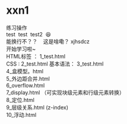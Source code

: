 # xxn1
练习操作
<br>test &nbsp;test &nbsp;test2 &nbsp;😆 
<br>能换行不？？&nbsp;&nbsp;&nbsp;&nbsp;这是啥嘞？ xjhsdcz
<br>开始学习啦~
<br> HTML标签 ： 1_test.html
<br> CSS :  2_test.html  基本语法： 3_test.html
<br> 4_盒模型。html
<br> 5_外边距合并.html
<br> 6_overflow.html
<br> 7_display.html  （可实现块级元素和行级元素转换）
<br> 8_定位.html
<br> 9_层级关系.html  (z-index)
<br> 10_浮动.html